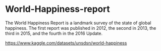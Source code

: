 # World-Happiness-report
The World Happiness Report is a landmark survey of the state of global happiness. The first report was published in 2012, the second in 2013, the third in 2015, and the fourth in the 2016 Update. 


https://www.kaggle.com/datasets/unsdsn/world-happiness
